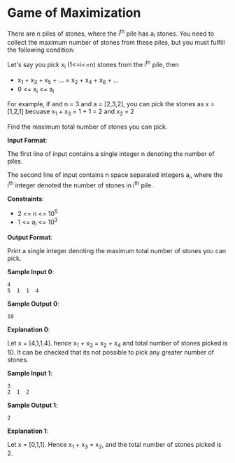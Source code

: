 
# Game of Maximization #


There are n piles of stones, where the i<sup>th</sup> pile has a<sub>i</sub> stones. You need to collect the maximum number of stones from these piles, but you must fulfill the following condition:

Let's say you pick x<sub>i</sub> (1<=i<=n) stones from the i<sup>th</sup> pile, then

* x<sub>1</sub> + x<sub>3</sub> + x<sub>5</sub> + ... = x<sub>2</sub> + x<sub>4</sub> + x<sub>6</sub> + ...
* 0 <= x<sub>i</sub> <= a<sub>i</sub>

For example, if  and n = 3 and a = [2,3,2], you can pick the stones as x = [1,2,1] becuase x<sub>1</sub> + x<sub>3</sub> = 1 + 1 = 2 and x<sub>2</sub> = 2

Find the maximum total number of stones you can pick.

__Input Format__:

The first line of input contains a single integer n denoting the number of piles.

The second line of input contains n space separated integers a<sub>i</sub>, where the i<sup>th</sup> integer denoted the number of stones in i<sup>th</sup> pile.

__Constraints__:

* 2 <= n <= 10<sup>5</sup>
* 1 <= a<sub>i</sub> <= 10<sup>3</sup>

__Output Format__:

Print a single integer denoting the maximum total number of stones you can pick.

__Sample Input 0__:

    4
    5  1  1  4
    
__Sample Output 0__:
  
    10
    
__Explanation 0__:

Let x = [4,1,1,4]. hence x<sub>1</sub> + x<sub>3</sub> = x<sub>2</sub> + x<sub>4</sub> and total number of stones picked is 10. It can be checked that its not possible to pick any greater number of stones.
    
__Sample Input 1__:

    3
    2  1  2
    
__Sample Output 1__:

    2
    
__Explanation 1__:

Let x = [0,1,1]. Hence x<sub>1</sub> + x<sub>3</sub> = x<sub>2</sub>, and the total number of stones picked is 2.
